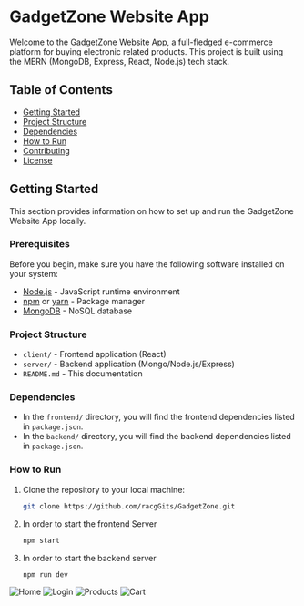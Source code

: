 # GadgetZone Website App

Welcome to the GadgetZone Website App, a full-fledged e-commerce platform for buying electronic related products. This project is built using the MERN (MongoDB, Express, React, Node.js) tech stack.

## Table of Contents

- [Getting Started](#getting-started)
- [Project Structure](#project-structure)
- [Dependencies](#dependencies)
- [How to Run](#how-to-run)
- [Contributing](#contributing)
- [License](#license)

## Getting Started

This section provides information on how to set up and run the GadgetZone Website App locally.

### Prerequisites

Before you begin, make sure you have the following software installed on your system:

- [Node.js](https://nodejs.org/) - JavaScript runtime environment
- [npm](https://www.npmjs.com/) or [yarn](https://yarnpkg.com/) - Package manager
- [MongoDB](https://www.mongodb.com/) - NoSQL database

### Project Structure

- `client/` - Frontend application (React)
- `server/` - Backend application (Mongo/Node.js/Express)
- `README.md` - This documentation

### Dependencies

- In the `frontend/` directory, you will find the frontend dependencies listed in `package.json`.
- In the `backend/` directory, you will find the backend dependencies listed in `package.json`.

### How to Run

1. Clone the repository to your local machine:

   ```bash
   git clone https://github.com/racgGits/GadgetZone.git

2. In order to start the frontend Server
   
   ```bash
   npm start

4. In order to start the backend server
   
   ```bash
   npm run dev


![Home](frontend/public/photo1.PNG)
![Login](frontend/public/login.PNG)
![Products](frontend/public/photo4.PNG)
![Cart](frontend/public/photo5.PNG)
